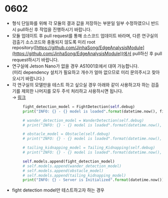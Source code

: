 # 0602
* 형식 단일화를 위해 각 모듈의 결과 값을 저장하는 부분일 일부 수정하였으니 반드시 pull하신 후 작업을 진행하시기 바랍니다.
* 모듈 업데이트 후 pull request를 통해 소스코드 업데이트 바라며, 
다른 연구실의 검출기 소스코드와 충돌되지 않도록 미리 root repository([https://github.com/JinhaSong/EdgeAnalysisModule](https://github.com/JinhaSong/EdgeAnalysisModule))에서 pull하신 후 pull request하시기 바랍니다.
* 연구실에 Jetson Nano가 없을 경우 AS1001호에서 대여 가능합니다.<br>(미리 dependency 설치가 필요하고 개수가 얼마 없으므로 미리 문의주시고 찾아오시기 바랍니다.)
* 각 연구실의 모델만을 테스트 하고 싶으실 경우 아래와 같이 사용하고자 하는 검출기를 제외한 나머지를 모두 주석 처리하고 사용하시면 됩니다.<br>
→ [링크](https://github.com/JinhaSong/EdgeAnalysisModule/blob/master/Server/AnalysisServer.py)
``` python
        fight_detection_model = FightDetection(self.debug)
        print("INFO: {} - {} model is loaded".format(datetime.now(), fight_detection_model.model_name))

        # wander_detection_model = WanderDetection(self.debug)
        # print("INFO: {} - {} model is loaded".format(datetime.now(), wander_detection_model.model_name))

        # obstacle_model = Obstacle(self.debug)
        # print("INFO: {} - {} model is loaded".format(datetime.now(), obstacle_model.model_name))

        # tailing_kidnapping_model = Tailing_Kidnapping(self.debug)
        # print("INFO: {} - {} model is loaded".format(datetime.now(), tailing_kidnapping_model.model_name))

        self.models.append(fight_detection_model)
        # self.models.append(wander_detection_model)
        # self.models.append(obstacle_model)
        # self.models.append(tailing_kidnapping_model)
        print("INFO: {} - Server is Initialized".format(datetime.now()))
```
* fight detection model만 테스트하고자 하는 경우

